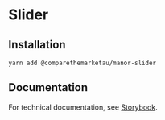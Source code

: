 # Slider

## Installation

`yarn add @comparethemarketau/manor-slider`

## Documentation

For technical documentation, see [Storybook](https://services.dev.comparethemarket.cloud/manor/?path=/docs/components-stepslider--step-slider).